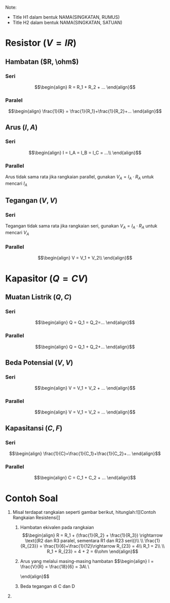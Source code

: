 Note: 
- Title H1 dalam bentuk NAMA(SINGKATAN, RUMUS)
- Title H2 dalam bentuk NAMA(SINGKATAN, SATUAN)

# Resistor $(V=IR)$

## Hambatan ($R, \ohm$)
### Seri
$$\begin{align}
R = R_1 + R_2 + ...
\end{align}$$
### Paralel
$$\begin{align}
\frac{1}{R} = \frac{1}{R_1}+\frac{1}{R_2}+...
\end{align}$$

## Arus ($I, A$)
### Seri
$$\begin{align}
I = I_A = I_B = I_C = ...\\
\end{align}$$

### Parallel
Arus tidak sama rata jika rangkaian parallel, gunakan $V_{A}=I_A \cdot R_A$ untuk mencari $I_A$
## Tegangan ($V, V$)
### Seri
Tegangan tidak sama rata jika rangkaian seri, gunakan $V_A=I_A\cdot R_A$ untuk mencari $V_A$

### Parallel
$$\begin{align}
V = V_1 + V_2\\
\end{align}$$

# Kapasitor $(Q = CV)$
## Muatan Listrik ($Q, C$)
### Seri
$$\begin{align}
Q = Q_1 = Q_2=...
\end{align}$$
### Parallel
$$\begin{align}
Q = Q_1 + Q_2+...
\end{align}$$

## Beda Potensial ($V, V$)
### Seri
$$\begin{align}
V = V_1 + V_2 + ...
\end{align}$$
### Parallel
$$\begin{align}
V = V_1 = V_2 = ...
\end{align}$$

## Kapasitansi ($C, F$)
### Seri
$$\begin{align}
\frac{1}{C}=\frac{1}{C_1}+\frac{1}{C_2}+...
\end{align}$$

### Parallel
$$\begin{align}
C = C_1 + C_2 + ...
\end{align}$$
# Contoh Soal
1. Misal terdapat rangkaian seperti gambar berikut, hitunglah:![[Contoh Rangkaian Resistensi]]
	1. Hambatan ekivalen pada rangkaian
	   $$\begin{align}
	  R = R_1 + (\frac{1}{R_2} + \frac{1}{R_3}) \rightarrow \text{(R2 dan R3 paralel, sementara R1 dan R23 seri)}\\
	  \\
	  \frac{1}{R_{23}} = \frac{1}{6}+\frac{1}{12}\rightarrow R_{23} = 4\\
	  R_1 = 2\\
	  \\
	  R_1 + R_{23} = 4 + 2 = 6\ohm
	   \end{align}$$
	2. Arus yang melalui masing-masing hambatan
	   $$\begin{align}
	   I = \frac{V}{R} = \frac{18}{6} = 3A\\
	   \\
	   
	   \end{align}$$
	3. Beda tegangan di C dan D

2. 